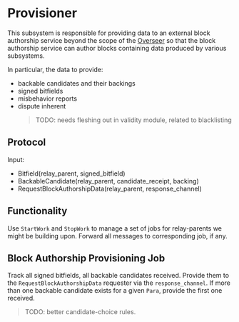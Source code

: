 # Provisioner

This subsystem is responsible for providing data to an external block authorship service beyond the scope of the [Overseer](/node/overseer.html) so that the block authorship service can author blocks containing data produced by various subsystems.

In particular, the data to provide:

- backable candidates and their backings
- signed bitfields
- misbehavior reports
- dispute inherent
    > TODO: needs fleshing out in validity module, related to blacklisting

## Protocol

Input:

- Bitfield(relay_parent, signed_bitfield)
- BackableCandidate(relay_parent, candidate_receipt, backing)
- RequestBlockAuthorshipData(relay_parent, response_channel)

## Functionality

Use `StartWork` and `StopWork` to manage a set of jobs for relay-parents we might be building upon.
Forward all messages to corresponding job, if any.

## Block Authorship Provisioning Job

Track all signed bitfields, all backable candidates received. Provide them to the `RequestBlockAuthorshipData` requester via the `response_channel`. If more than one backable candidate exists for a given `Para`, provide the first one received.

> TODO: better candidate-choice rules.
